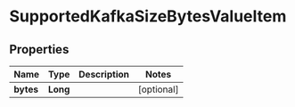

# SupportedKafkaSizeBytesValueItem


## Properties

Name | Type | Description | Notes
------------ | ------------- | ------------- | -------------
**bytes** | **Long** |  |  [optional]



